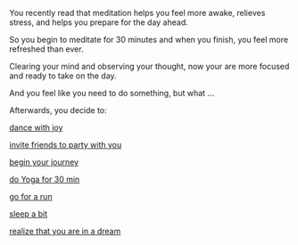 You recently read that meditation helps you feel more awake, relieves stress, and helps you prepare for the day ahead.

So you begin to meditate for 30 minutes and when you finish, you feel more refreshed than ever.

Clearing your mind and observing your thought, now your are more focused and ready to take on the day.

And you feel like you need to do something, but what ...

Afterwards, you decide to:

[dance with joy](../dance/dance.md)

[invite friends to party with you](../invite-friends/friends.md)

[begin your journey](../explore-outside/explore-outside.md)

[do Yoga for 30 min](../yoga/yoga.md)

[go for a run](../run/run.md)

[sleep a bit](../sleep/marshmallow.md)

[realize that you are in a dream](../dream/marshmallow.md)
